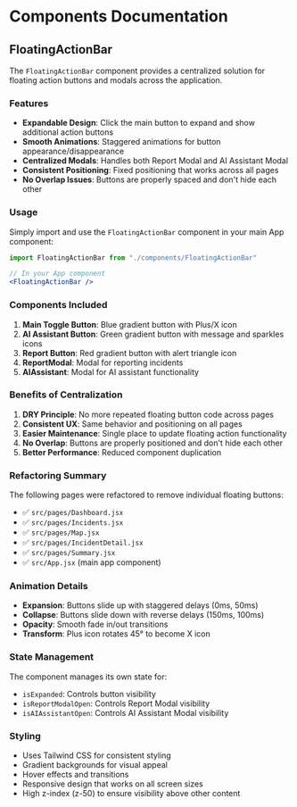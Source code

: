 # Components Documentation

## FloatingActionBar

The `FloatingActionBar` component provides a centralized solution for floating action buttons and modals across the application.

### Features

- **Expandable Design**: Click the main button to expand and show additional action buttons
- **Smooth Animations**: Staggered animations for button appearance/disappearance
- **Centralized Modals**: Handles both Report Modal and AI Assistant Modal
- **Consistent Positioning**: Fixed positioning that works across all pages
- **No Overlap Issues**: Buttons are properly spaced and don't hide each other

### Usage

Simply import and use the `FloatingActionBar` component in your main App component:

```jsx
import FloatingActionBar from "./components/FloatingActionBar"

// In your App component
<FloatingActionBar />
```

### Components Included

1. **Main Toggle Button**: Blue gradient button with Plus/X icon
2. **AI Assistant Button**: Green gradient button with message and sparkles icons
3. **Report Button**: Red gradient button with alert triangle icon
4. **ReportModal**: Modal for reporting incidents
5. **AIAssistant**: Modal for AI assistant functionality

### Benefits of Centralization

1. **DRY Principle**: No more repeated floating button code across pages
2. **Consistent UX**: Same behavior and positioning on all pages
3. **Easier Maintenance**: Single place to update floating action functionality
4. **No Overlap**: Buttons are properly positioned and don't hide each other
5. **Better Performance**: Reduced component duplication

### Refactoring Summary

The following pages were refactored to remove individual floating buttons:

- ✅ `src/pages/Dashboard.jsx`
- ✅ `src/pages/Incidents.jsx` 
- ✅ `src/pages/Map.jsx`
- ✅ `src/pages/IncidentDetail.jsx`
- ✅ `src/pages/Summary.jsx`
- ✅ `src/App.jsx` (main app component)

### Animation Details

- **Expansion**: Buttons slide up with staggered delays (0ms, 50ms)
- **Collapse**: Buttons slide down with reverse delays (150ms, 100ms)
- **Opacity**: Smooth fade in/out transitions
- **Transform**: Plus icon rotates 45° to become X icon

### State Management

The component manages its own state for:
- `isExpanded`: Controls button visibility
- `isReportModalOpen`: Controls Report Modal visibility
- `isAIAssistantOpen`: Controls AI Assistant Modal visibility

### Styling

- Uses Tailwind CSS for consistent styling
- Gradient backgrounds for visual appeal
- Hover effects and transitions
- Responsive design that works on all screen sizes
- High z-index (z-50) to ensure visibility above other content 